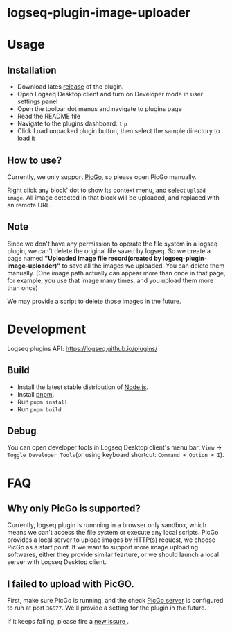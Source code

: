 # logseq-plugin-image-uploader

# Usage

## Installation
- Download lates [release](https://github.com/JJAYCHEN1e/logseq-plugin-image-uploader/releases) of the plugin.
- Open Logseq Desktop client and turn on Developer mode in user settings panel
- Open the toolbar dot menus and navigate to plugins page
- Read the README file
- Navigate to the plugins dashboard: `t` `p`
- Click Load unpacked plugin button, then select the sample directory to load it

## How to use?

Currently, we only support [PicGo](https://github.com/Molunerfinn/PicGo), so please open PicGo manually.

Right click any block' dot to show its context menu, and select `Upload image`. All image detected in that block will be uploaded, and replaced with an remote URL.

## Note

Since we don't have any permission to operate the file system in a logseq plugin, we can't delete the original file saved by logseq. So we create a page named **"Uploaded image file record(created by logseq-plugin-image-uploader)"** to save all the images we uploaded. You can delete them manually. (One image path actually can appear more than once in that page, for example, you use that image many times, and you upload them more than once)

We may provide a script to delete those images in the future.

# Development

Logseq plugins API: https://logseq.github.io/plugins/

## Build
- Install the latest stable distribution of [Node.js](https://nodejs.org/).
- Install [pnpm](https://pnpm.io/installation).
- Run `pnpm install` 
- Run `pnpm build`

## Debug
You can open developer tools in Logseq Desktop client's menu bar: `View` -> `Toggle Developer Tools`(or using keyboard shortcut: `Command + Option + I`).

# FAQ

## Why only PicGo is supported?
Currently, logseq plugin is runnning in a browser only sandbox, which means we can't access the file system or execute any local scripts. PicGo provides a local server to upload images by HTTP(s) request, we choose PicGo as a start point. If we want to support more image uploading softwares, either they provide similar fearture, or we should launch a local server with Logseq Desktop client.

## I failed to upload with PicGO.
First, make sure PicGo is running, and the check [PicGo server](https://picgo.github.io/PicGo-Doc/en/guide/config.html#picgo-server-setting) is configured to run at port `36677`. We'll provide a setting for the plugin in the future. 

If it keeps failing, please fire a [new issure
](https://github.com/JJAYCHEN1e/logseq-plugin-image-uploader/issues/new).
